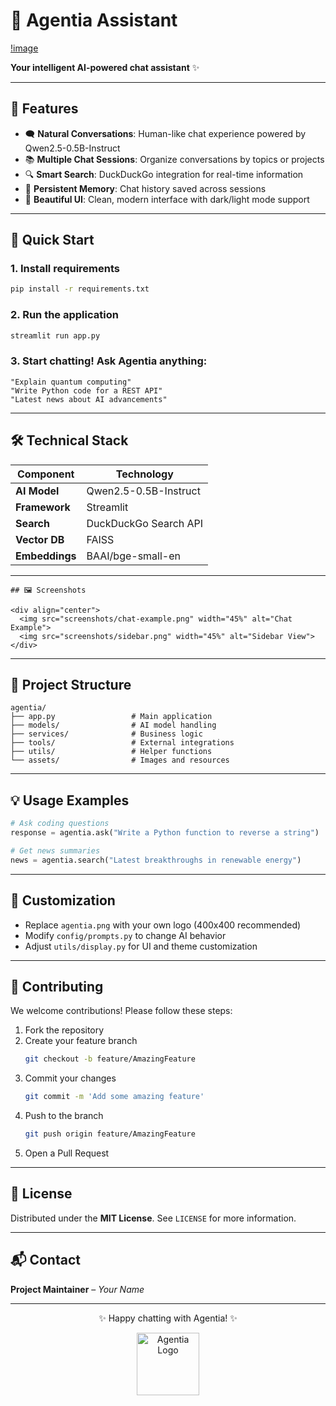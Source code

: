 
# 🤖 Agentia Assistant

[!image](https://raw.githubusercontent.com/ambideXtrous9/Agentia-Agentic-Chatbot-Assistant/refs/heads/main/agentia.jpg)

**Your intelligent AI-powered chat assistant** ✨

---

## 🌟 Features

- 🗨️ **Natural Conversations**: Human-like chat experience powered by Qwen2.5-0.5B-Instruct  
- 📚 **Multiple Chat Sessions**: Organize conversations by topics or projects  
- 🔍 **Smart Search**: DuckDuckGo integration for real-time information  
- 💾 **Persistent Memory**: Chat history saved across sessions  
- 🎨 **Beautiful UI**: Clean, modern interface with dark/light mode support  

---

## 🚀 Quick Start

### 1. Install requirements
```bash
pip install -r requirements.txt
```

### 2. Run the application
```bash
streamlit run app.py
```

### 3. Start chatting! Ask Agentia anything:
```
"Explain quantum computing"  
"Write Python code for a REST API"  
"Latest news about AI advancements"
```

---

## 🛠️ Technical Stack

| Component     | Technology              |
|---------------|--------------------------|
| **AI Model**  | Qwen2.5-0.5B-Instruct     |
| **Framework** | Streamlit                |
| **Search**    | DuckDuckGo Search API    |
| **Vector DB** | FAISS                    |
| **Embeddings**| BAAI/bge-small-en        |

---
```
## 🖼️ Screenshots

<div align="center">
  <img src="screenshots/chat-example.png" width="45%" alt="Chat Example">
  <img src="screenshots/sidebar.png" width="45%" alt="Sidebar View">
</div>
```
---

## 🧩 Project Structure

```
agentia/
├── app.py                 # Main application
├── models/                # AI model handling
├── services/              # Business logic
├── tools/                 # External integrations
├── utils/                 # Helper functions
└── assets/                # Images and resources
```

---

## 💡 Usage Examples

```python
# Ask coding questions
response = agentia.ask("Write a Python function to reverse a string")

# Get news summaries
news = agentia.search("Latest breakthroughs in renewable energy")
```

---

## 🌈 Customization

- Replace `agentia.png` with your own logo (400x400 recommended)  
- Modify `config/prompts.py` to change AI behavior  
- Adjust `utils/display.py` for UI and theme customization  

---

## 🤝 Contributing

We welcome contributions! Please follow these steps:

1. Fork the repository  
2. Create your feature branch  
   ```bash
   git checkout -b feature/AmazingFeature
   ```
3. Commit your changes  
   ```bash
   git commit -m 'Add some amazing feature'
   ```
4. Push to the branch  
   ```bash
   git push origin feature/AmazingFeature
   ```
5. Open a Pull Request

---

## 📜 License

Distributed under the **MIT License**. See `LICENSE` for more information.

---

## 📬 Contact

**Project Maintainer** – *Your Name*

---

<p align="center">✨ Happy chatting with Agentia! ✨</p>
<div align="center">
  <img src="agentia.png" width="100" alt="Agentia Logo">
</div>
